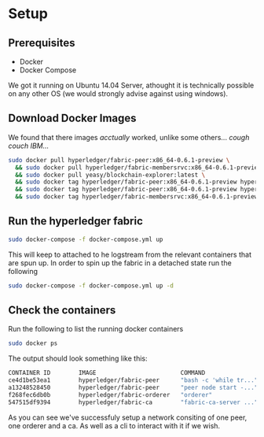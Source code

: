 # Setup

## Prerequisites

* Docker
* Docker Compose

We got it running on Ubuntu 14.04 Server, athought it is technically possible on any other OS (we would strongly advise against using windows).

## Download Docker Images

We found that there images *acctually* worked, unlike some others... *cough couch IBM...*

```bash
sudo docker pull hyperledger/fabric-peer:x86_64-0.6.1-preview \
  && sudo docker pull hyperledger/fabric-membersrvc:x86_64-0.6.1-preview \
  && sudo docker pull yeasy/blockchain-explorer:latest \
  && sudo docker tag hyperledger/fabric-peer:x86_64-0.6.1-preview hyperledger/fabric-peer \
  && sudo docker tag hyperledger/fabric-peer:x86_64-0.6.1-preview hyperledger/fabric-baseimage \
  && sudo docker tag hyperledger/fabric-membersrvc:x86_64-0.6.1-preview hyperledger/fabric-membersrvc
```

## Run the hyperledger fabric

```bash
sudo docker-compose -f docker-compose.yml up
```

This will keep to attached to he logstream from the relevant containers that are spun up. In order to spin up the fabric in a detached state run the following

```bash
sudo docker-compose -f docker-compose.yml up -d
```

## Check the containers

Run the following to list the running docker containers

```bash
sudo docker ps
```

The output should look something like this:

```bash
CONTAINER ID        IMAGE                        COMMAND                  CREATED             STATUS              PORTS                                             NAMES
ce4d1be53ea1        hyperledger/fabric-peer      "bash -c 'while tr..."   34 seconds ago      Up 34 seconds       7050-7059/tcp                                     fabric-cli
a13248528450        hyperledger/fabric-peer      "peer node start -..."   34 seconds ago      Up 34 seconds       7050/tcp, 7052-7059/tcp, 0.0.0.0:7051->7051/tcp   fabric-peer0
f268fec6db0b        hyperledger/fabric-orderer   "orderer"                35 seconds ago      Up 34 seconds       0.0.0.0:7050->7050/tcp                            fabric-orderer0
547515df9394        hyperledger/fabric-ca        "fabric-ca-server ..."   35 seconds ago      Up 34 seconds       7054/tcp, 0.0.0.0:8888->8888/tcp                  fabric-ca
```

As you can see we've successfuly setup a network consiting of one peer, one orderer and a ca. As well as a cli to interact with it if we wish.
